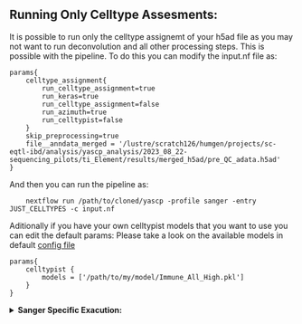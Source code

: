  ## Running Only Celltype Assesments:

It is possible to run only the celltype assignemt of your h5ad file as you may not want to run deconvolution and all other processing steps.
This is possible with the pipeline.
To do this you can modify the input.nf file as:

```console
params{
    celltype_assignment{
        run_celltype_assignment=true
        run_keras=true
        run_celltype_assignment=false
        run_azimuth=true
        run_celltypist=false
    }
    skip_preprocessing=true
    file__anndata_merged = '/lustre/scratch126/humgen/projects/sc-eqtl-ibd/analysis/yascp_analysis/2023_08_22-sequencing_pilots/ti_Element/results/merged_h5ad/pre_QC_adata.h5ad'
}
```
And then you can run the pipeline as:
```
    nextflow run /path/to/cloned/yascp -profile sanger -entry JUST_CELLTYPES -c input.nf
```

Aditionally if you have your own celltypist models that you want to use you can edit the default params:
Please take a look on the available models in default [config file](https://github.com/wtsi-hgi/yascp/blob/c55fcfb1a11045e16125f31c20ebe57e0fe81149/conf/qc.conf#L44-L56)
```
params{
    celltypist {
        models = ['/path/to/my/model/Immune_All_High.pkl']
    }
}
```
<details markdown="1">
<summary><b>Sanger Specific Exacution:</b></summary>

* In Sanger you do not need to set up anything. All you need is an input file:
  ```
      module load HGI/pipelines/yascp/1.4
      yascp celltype -c input.nf
  ```
